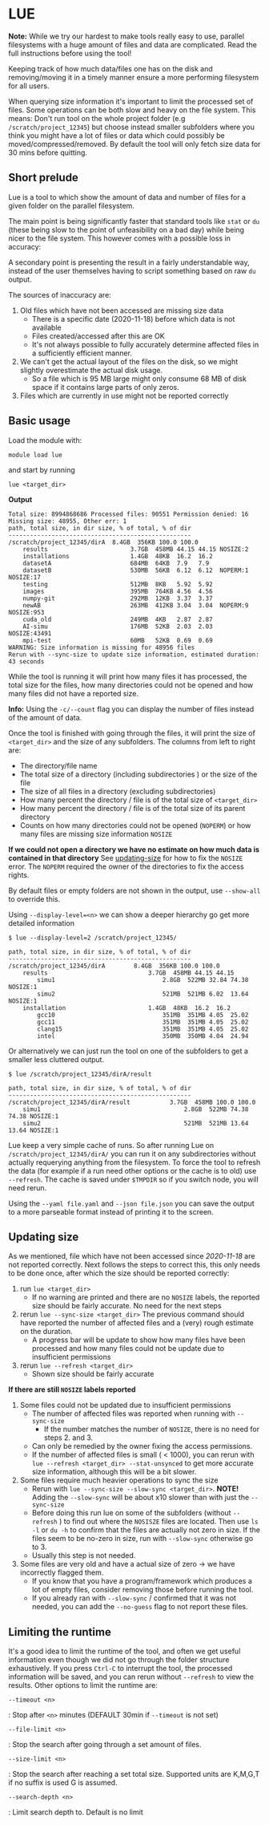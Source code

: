 # LUE

**Note:**
While we try our hardest to make tools really easy to use,
parallel filesystems with a huge amount of files and data are complicated. 
Read the full instructions before using the tool!

Keeping track of how much data/files one has on the disk and removing/moving it in a timely manner
ensure a more performing filesystem for all users. 

When querying size information it's important to limit the processed set of files. 
Some operations can be both slow and heavy on the file system. This means:
Don't run tool on the whole project folder (e.g `/scratch/project_12345`) but choose instead 
smaller subfolders where you think you might have a lot of files or data which could possibly
be moved/compressed/removed. By default the tool will only fetch size data for 30 mins before quitting.


## Short prelude

Lue is a tool to which show the amount of data and number of files
for a given folder on the parallel filesystem.

The main point is being significantly faster that standard tools like
`stat` or `du` (these being slow to the point of unfeasibility on a
bad day) while being nicer to the file system. This however comes with
a possible loss in accuracy:

A secondary point is presenting the result in a fairly understandable way,
instead of the user themselves having to script something based on raw `du` output.

The  sources of inaccuracy are:

1. Old files which have not been accessed are missing size data
	- There is a specific date (2020-11-18) before which data is not available
	- Files created/accessed after this are OK 	
    - It's not always possible to fully accurately determine affected files in a sufficiently efficient manner.
2. We can't get the actual layout of the files on the disk, so we might slightly overestimate the actual disk usage.
	- So a file which is 95 MB large might only consume 68 MB of disk space if it contains large parts of only zeros.
3. Files which are currently in use might not be reported correctly


## Basic usage

Load the module with:

```
module load lue
```

and start by running 

```
lue <target_dir>
```

**Output**
```
Total size: 8994868686 Processed files: 90551 Permission denied: 16 Missing size: 48955, Other err: 1
path, total size, in dir size, % of total, % of dir
---------------------------------------------------
/scratch/project_12345/dirA  8.4GB  356KB 100.0 100.0
    results                       3.7GB  458MB 44.15 44.15 NOSIZE:2
    installations                 1.4GB  48KB  16.2  16.2 
    datasetA                      684MB  64KB  7.9   7.9
    datasetB                      530MB  56KB  6.12  6.12  NOPERM:1 NOSIZE:17
    testing                       512MB  8KB   5.92  5.92 
    images                        395MB  764KB 4.56  4.56 
    numpy-git                     292MB  12KB  3.37  3.37 
    newAB                         263MB  412KB 3.04  3.04  NOPERM:9 NOSIZE:953
    cuda_old                      249MB  4KB   2.87  2.87 
    AI-simu                       176MB  52KB  2.03  2.03  NOSIZE:43491
    mpi-test                      60MB   52KB  0.69  0.69 
WARNING: Size information is missing for 48956 files
Rerun with --sync-size to update size information, estimated duration: 43 seconds
```

While the tool is running it will print how many files it has processed, the total size for the files,
how many directories could not be opened and how many files did not have a reported size.

**Info:** Using the `-c/--count` flag you can display the number of files instead of the amount of data.

Once the tool is finished with going through the files, it will print the size of `<target_dir>`
and the size of any subfolders. The columns from left to right are:

- The directory/file name
- The total size of a directory (including subdirectories ) or the size of the file
- The size of all files in a directory (excluding subdirectories)
- How many percent the directory / file is of the total size of `<target_dir>`
- How many percent the directory / file is of the total size of its parent directory
- Counts on how many directories could not be opened  (`NOPERM`) or how many files are missing size information `NOSIZE`

**If we could not open a directory we have no estimate on how much data is contained in that directory**
See [updating-size](#updating-size) for how to fix the `NOSIZE` error. The `NOPERM` required the owner of
the directories to fix the access rights.
 
By default files or empty folders are not shown in the output, use `--show-all` to override this.
 
Using `--display-level=<n>` we can show a deeper hierarchy go get more detailed information

```
$ lue --display-level=2 /scratch/project_12345/

path, total size, in dir size, % of total, % of dir
---------------------------------------------------
/scratch/project_12345/dirA        8.4GB  356KB 100.0 100.0
    results                            3.7GB  458MB 44.15 44.15
        simu1                              2.8GB  522MB 32.84 74.38 NOSIZE:1
        simu2                        	   521MB  521MB 6.02  13.64 NOSIZE:1
    installation                       1.4GB  48KB  16.2  16.2 
        gcc10                		       351MB  351MB 4.05  25.02
        gcc11                              351MB  351MB 4.05  25.02
        clang15                            351MB  351MB 4.05  25.02
        intel                              350MB  350MB 4.04  24.94
```

Or alternatively we can just run the tool on one of the subfolders to get a smaller less cluttered output.
```
$ lue /scratch/project_12345/dirA/result

path, total size, in dir size, % of total, % of dir
---------------------------------------------------
/scratch/project_12345/dirA/result           3.7GB  458MB 100.0 100.0
    simu1                                        2.8GB  522MB 74.38 74.38 NOSIZE:1
    simu2                                        521MB  521MB 13.64 13.64 NOSIZE:1
```

Lue keep a very simple cache of runs. So after running Lue on `/scratch/project_12345/dirA/` you can run it on any subdirectories
without actually requerying anything from the filesystem. To force the tool to refresh the data (for example if a run need other
options or the cache is to old) use `--refresh`. The cache is saved under `$TMPDIR` so if you switch node, you will need rerun.

Using the `--yaml file.yaml` and `--json file.json` you can save the output to a more parseable format instead of printing it to the screen.

## Updating size
As we mentioned, file which have not been accessed since _2020-11-18_ are not reported correctly. Next follows the steps to correct this,
this only needs to be done once, after which the size should be reported correctly:

1. run `lue <target_dir>`
	- If no warning are printed and there are no `NOSIZE` labels,  the reported size should be fairly accurate. No need for the next steps 
2. rerun `lue --sync-size <target_dir>` The previous command should have reported the number of affected files and a (very) rough estimate
   on the duration.
	- A progress bar will be update to show how many files have been processed and how many files could not be update due to insufficient
    permissions
3. rerun `lue --refresh <target_dir>`
	- Shown size should be fairly accurate

**If there are still `NOSIZE` labels reported**

1. Some files could not be updated due to insufficient permissions
	- The number of affected files was reported when running with `--sync-size` 
		- If the number matches the number of `NOSIZE`, there is no need for steps 2. and 3.
	- Can only be remedied by the owner fixing the access permissions. 
	- If the number of affected files is small ( < 1000), you can rerun with `lue --refresh <target_dir> --stat-unsynced`  to get more
      accurate size information, although this will be a bit slower.
2. Some files require much heavier operations to sync the size
	- Rerun with `lue --sync-size --slow-sync <target_dir>`. **NOTE!** Adding the `--slow-sync` will be about x10 slower than with just
      the `--sync-size`
	- Before doing this run lue on some of the subfolders (without `--refresh` ) to find out where the `NOSISZE` files are located.
      Then use `ls -l` or `du -h` to confirm that the files are actually not zero in size. If the files seem to be no-zero in size,
      run with `--slow-sync` otherwise go to 3.
    - Usually this step is not needed.
3. Some files are very old and have a  actual size of zero -> we have incorrectly flagged them. 
	- If you know that you have a program/framework which produces a lot of empty files, consider removing those before running the tool.
	- If you already ran with `--slow-sync` / confirmed that it was not needed, you can add the `--no-guess` flag to not report these files.


## Limiting the runtime

It's a good idea to limit the runtime of the tool, and often we get useful information
even though we did not go through the folder structure exhaustively.  If you press `Ctrl-C` to interrupt 
the tool,  the processed information will be saved, and you can rerun without `--refresh` to view
the results. Other options to limit the runtime are: 

`--timeout <n>`

: Stop after `<n>` minutes (DEFAULT 30min if `--timeout` is not set)

`--file-limit <n>`

: Stop the search after going through a set amount of files.

`--size-limit <n>`

: Stop the search after reaching a set total size. Supported units are K,M,G,T if no suffix is used G is assumed.

`--search-depth <n>`

: Limit search depth to.  Default is no limit
